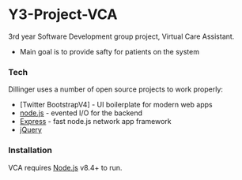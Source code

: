 # Y3-Project-VCA
3rd year Software Development group project, Virtual Care Assistant.

  - Main goal is to provide safty for patients on the system

### Tech

Dillinger uses a number of open source projects to work properly:

* [Twitter BootstrapV4] - UI boilerplate for modern web apps
* [node.js] - evented I/O for the backend
* [Express] - fast node.js network app framework
* [jQuery]

### Installation

VCA requires [Node.js](https://nodejs.org/) v8.4+ to run.

   [node.js]: <http://nodejs.org>
   [Twitter Bootstrap]: <http://twitter.github.com/bootstrap/>
   [jQuery]: <http://jquery.com>
   [express]: <http://expressjs.com>
